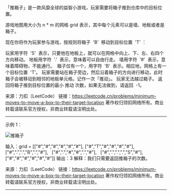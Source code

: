 「推箱子」是一款风靡全球的益智小游戏，玩家需要将箱子推到仓库中的目标位置。

游戏地图用大小为 n \* m 的网格 grid 表示，其中每个元素可以是墙、地板或者是箱子。

现在你将作为玩家参与游戏，按规则将箱子  'B'  移动到目标位置  'T' ：

玩家用字符  'S'  表示，只要他在地板上，就可以在网格中向上、下、左、右四个方向移动。
地板用字符  '.'  表示，意味着可以自由行走。
墙用字符  '#'  表示，意味着障碍物，不能通行。 
箱子仅有一个，用字符  'B'  表示。相应地，网格上有一个目标位置  'T'。
玩家需要站在箱子旁边，然后沿着箱子的方向进行移动，此时箱子会被移动到相邻的地板单元格。记作一次「推动」。
玩家无法越过箱子。
返回将箱子推到目标位置的最小 推动 次数，如果无法做到，请返回  -1。

来源：力扣（LeetCode）
链接：https://leetcode.cn/problems/minimum-moves-to-move-a-box-to-their-target-location
著作权归领扣网络所有。商业转载请联系官方授权，非商业转载请注明出处。

---

示例 1：

![推箱子](../images/sample_1_1620.png)

输入：grid = [["#","#","#","#","#","#"],
             ["#","T","#","#","#","#"],
             ["#",".",".","B",".","#"],
             ["#",".","#","#",".","#"],
             ["#",".",".",".","S","#"],
             ["#","#","#","#","#","#"]]
输出：3
解释：我们只需要返回推箱子的次数。

来源：力扣（LeetCode）
链接：https://leetcode.cn/problems/minimum-moves-to-move-a-box-to-their-target-location
著作权归领扣网络所有。商业转载请联系官方授权，非商业转载请注明出处。

---
